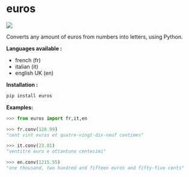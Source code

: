 # euros
[![](https://img.shields.io/badge/pypi-v1.0-blue)](https://pypi.org/project/euros/)

Converts any amount of euros from numbers into letters, using Python.

**Languages available :**
- french (fr)
- italian (it)
- english UK (en)

**Installation :**
```python
pip install euros
```

**Examples:**

```python
>>> from euros import fr,it,en

>>> fr.conv(120.99)
"cent vint euros et quatre-vingt-dix-neuf centimes"

>>> it.conv(23.81)
"ventitré euro e ottantuno centesimi"

>>> en.conv(1215.55)
"one thousand, two hundred and fifteen euros and fifty-five cents"
```

